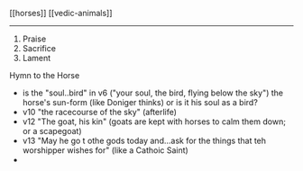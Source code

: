 [[horses]] [[vedic-animals]]

---


1. Praise
2. Sacrifice
3. Lament

Hymn to the Horse
- is the "soul..bird" in v6 ("your soul, the bird, flying below the sky") the horse's sun-form (like Doniger thinks) or is it his soul as a bird?
- v10 "the racecourse of the sky" (afterlife)
- v12 "The goat, his kin" (goats are kept with horses to calm them down; or a scapegoat)
- v13 "May he go t othe gods today and...ask for the things that teh worshipper wishes for" (like a Cathoic Saint)
- 